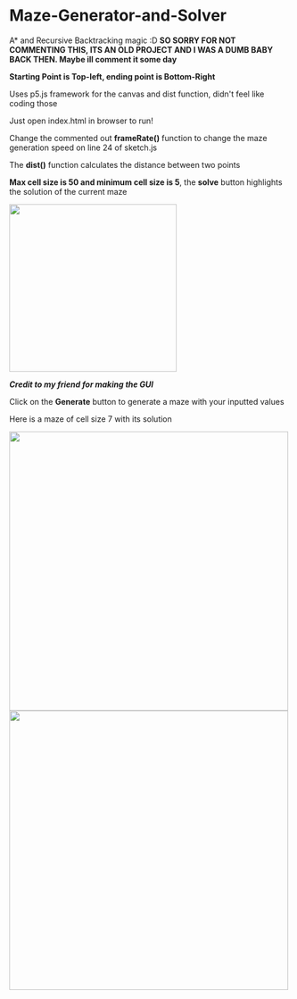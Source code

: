 # Maze-Generator-and-Solver
A* and Recursive Backtracking magic :D
**SO SORRY FOR NOT COMMENTING THIS, ITS AN OLD PROJECT AND I WAS A DUMB BABY BACK THEN. Maybe ill comment it some day**

**Starting Point is Top-left, ending point is Bottom-Right**

Uses p5.js framework for the canvas and dist function, didn't feel like coding those

Just open index.html in browser to run!

Change the commented out **frameRate()** function to change the maze generation speed on line 24 of sketch.js

The **dist()** function calculates the distance between two points

**Max cell size is 50 and minimum cell size is 5**, the **solve** button highlights the solution of the current maze

<img src="https://user-images.githubusercontent.com/90434651/162615581-ff67e55e-b4a6-47f6-94e7-ddb1dd790116.png" width = 300 height = 300>

***Credit to my friend for making the GUI***

Click on the **Generate** button to generate a maze with your inputted values

Here is a maze of cell size 7 with its solution

<img src="https://user-images.githubusercontent.com/90434651/162615552-3578128c-f07b-4207-846c-105e343bc052.png" width = 500 height = 500>

<img src="https://user-images.githubusercontent.com/90434651/162615663-091a471a-9126-4b44-a415-798b7f7cc8ce.png" width = 500 height = 500>


